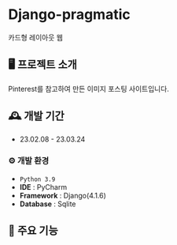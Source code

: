 # Django-pragmatic
카드형 레이아웃 웹


## 🖥️ 프로젝트 소개
Pinterest를 참고하여 만든 이미지 포스팅 사이트입니다.
<br>

## 🕰️ 개발 기간
* 23.02.08 - 23.03.24

### ⚙️ 개발 환경
- `Python 3.9`
- **IDE** : PyCharm
- **Framework** : Django(4.1.6)
- **Database** : Sqlite

## 📌 주요 기능
